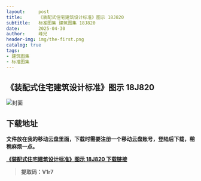 ```yaml
---
layout:     post
title:      《装配式住宅建筑设计标准》图示 18J820
subtitle:   标准图集 建筑图集 18J820
date:       2025-04-30
author:     峰兄
header-img: img/the-first.png
catalog: true
tags:
- 建筑图集
- 标准图集
---
```

## 《装配式住宅建筑设计标准》图示 18J820
![封面](https://pic1.imgdb.cn/item/681088e558cb8da5c8d429e0.png)

## 下载地址 ##
**文件放在我的移动云盘里面，下载时需要注册一个移动云盘账号，登陆后下载，稍稍麻烦一点。**  
  
[**《装配式住宅建筑设计标准》图示 18J820 下载链接**](https://caiyun.139.com/m/i?105CpToE5kqRu)

> **提取码：V1r7**
